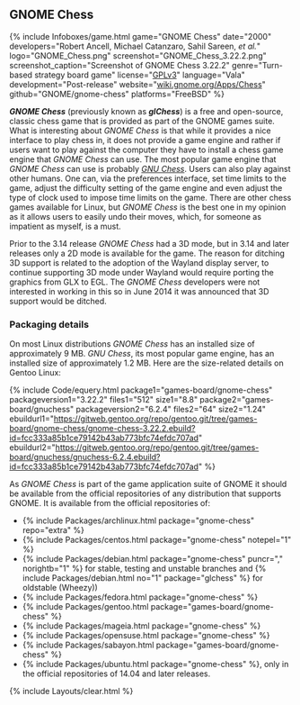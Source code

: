 ## GNOME Chess
{% include Infoboxes/game.html game="GNOME Chess" date="2000" developers="Robert Ancell, Michael Catanzaro, Sahil Sareen, <i>et al.</i>" logo="GNOME_Chess.png" screenshot="GNOME_Chess_3.22.2.png" screenshot_caption="Screenshot of GNOME Chess 3.22.2" genre="Turn-based strategy board game" license="<a href='https://github.com/GNOME/gnome-chess/blob/master/COPYING' link='_blank'>GPLv3</a>" language="Vala" development="Post-release" website="<a href='https://wiki.gnome.org/Apps/Chess' link='_blank'>wiki.gnome.org/Apps/Chess</a>" github="GNOME/gnome-chess" platforms="FreeBSD" %}

***GNOME Chess*** (previously known as ***glChess***) is a free and open-source, classic chess game that is provided as part of the GNOME games suite. What is interesting about *GNOME Chess* is that while it provides a nice interface to play chess in, it does not provide a game engine and rather if users want to play against the computer they have to install a chess game engine that *GNOME Chess* can use. The most popular game engine that *GNOME Chess* can use is probably [*GNU Chess*](https://www.gnu.org/software/chess/). Users can also play against other humans. One can, via the preferences interface, set time limits to the game, adjust the difficulty setting of the game engine and even adjust the type of clock used to impose time limits on the game. There are other chess games available for Linux, but *GNOME Chess* is the best one in my opinion as it allows users to easily undo their moves, which, for someone as impatient as myself, is a must. 

Prior to the 3.14 release *GNOME Chess* had a 3D mode, but in 3.14 and later releases only a 2D mode is available for the game. The reason for ditching 3D support is related to the adoption of the Wayland display server, to continue supporting 3D mode under Wayland would require porting the graphics from GLX to EGL. The *GNOME Chess* developers were not interested in working in this so in June 2014 it was announced that 3D support would be ditched. 

### Packaging details
On most Linux distributions *GNOME Chess* has an installed size of approximately 9 MB. *GNU Chess*, its most popular game engine, has an installed size of approximately 1.2 MB. Here are the size-related details on Gentoo Linux:

{% include Code/equery.html package1="games-board/gnome-chess" packageversion1="3.22.2" files1="512" size1="8.8" package2="games-board/gnuchess" packageversion2="6.2.4" files2="64" size2="1.24" ebuildurl1="https://gitweb.gentoo.org/repo/gentoo.git/tree/games-board/gnome-chess/gnome-chess-3.22.2.ebuild?id=fcc333a85b1ce79142b43ab773bfc74efdc707ad" ebuildurl2="https://gitweb.gentoo.org/repo/gentoo.git/tree/games-board/gnuchess/gnuchess-6.2.4.ebuild?id=fcc333a85b1ce79142b43ab773bfc74efdc707ad" %}

As *GNOME Chess* is part of the game application suite of GNOME it should be available from the official repositories of any distribution that supports GNOME. It is available from the official repositories of:

* {% include Packages/archlinux.html package="gnome-chess" repo="extra" %}
* {% include Packages/centos.html package="gnome-chess" notepel="1" %}
* {% include Packages/debian.html package="gnome-chess" puncr="," norightb="1" %} for stable, testing and unstable branches and {% include Packages/debian.html no="1" package="glchess" %} for oldstable (Wheezy))
* {% include Packages/fedora.html package="gnome-chess" %}
* {% include Packages/gentoo.html package="games-board/gnome-chess" %}
* {% include Packages/mageia.html package="gnome-chess" %}
* {% include Packages/opensuse.html package="gnome-chess" %}
* {% include Packages/sabayon.html package="games-board/gnome-chess" %}
* {% include Packages/ubuntu.html package="gnome-chess" %}, only in the official repositories of 14.04 and later releases.

{% include Layouts/clear.html %}
